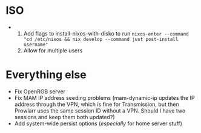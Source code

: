 # ISO

- 1. Add flags to install-nixos-with-disko to run `nixos-enter --command "cd /etc/nixos && nix develop --command just post-install username"`
  2. Allow for multiple users

# Everything else

- Fix OpenRGB server
- Fix MAM IP address seeding problems (mam-dynamic-ip updates the IP address through
    the VPN, which is fine for Transmission, but then Prowlarr uses the same session
    ID without a VPN. Should I have two sessions and keep them both updated?)
- Add system-wide persist options (*especially* for home server stuff)
